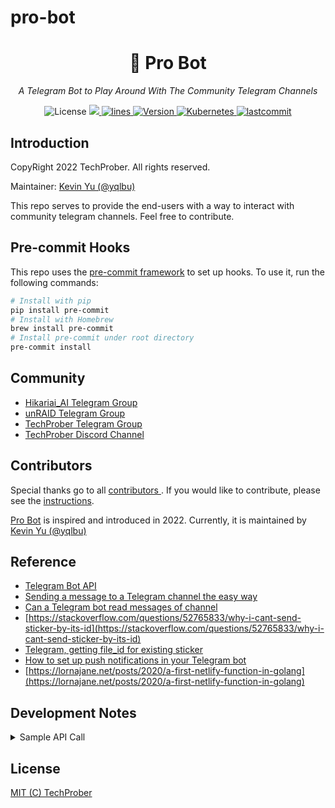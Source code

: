 # pro-bot

<h1 align="center">🤖 Pro Bot</h1>
<p align="center">
    <em>A Telegram Bot to Play Around With The Community Telegram Channels</em>
</p>

<p align="center">
    <img src="https://img.shields.io/github/license/TechProber/pro-bot?color=critical" alt="License"/>
    <a href="https://hits.seeyoufarm.com">
      <img src="https://hits.seeyoufarm.com/api/count/incr/badge.svg?url=https%3A%2F%2Fgithub.com%2FTechProber%2Fpro-bot&count_bg=%235322B2&title_bg=%23555555&icon=&icon_color=%23E7E7E7&title=hits&edge_flat=false"/>
    </a>
    <a href="https://img.shields.io/tokei/lines/github/TechProber/pro-bot?color=orange">
      <img src="https://img.shields.io/tokei/lines/github/TechProber/pro-bot?color=orange" alt="lines">
    </a>
    <a href="https://hub.docker.com/repository/docker/hikariai/">
        <img src="https://img.shields.io/badge/docker-v20.10.7-blue" alt="Version">
    </a>
    <a href="https://kubernetes.io/">
        <img src="https://img.shields.io/badge/kubernetes-v1.23-navy.svg" alt="Kubernetes"/>
    </a>
    <a href="https://github.com/TechProber/pro-bot">
        <img src="https://img.shields.io/github/last-commit/TechProber/pro-bot" alt="lastcommit"/>
    </a>
</p>

## Introduction

CopyRight 2022 TechProber. All rights reserved.

Maintainer: [ Kevin Yu (@yqlbu) ](https://github.com/yqlbu)

This repo serves to provide the end-users with a way to interact with community telegram channels. Feel free to contribute.

## Pre-commit Hooks

This repo uses the [pre-commit framework](https://github.com/pre-commit/pre-commit-hooks) to set up hooks. To use it, run the following commands:

```bash
# Install with pip
pip install pre-commit
# Install with Homebrew
brew install pre-commit
# Install pre-commit under root directory
pre-commit install
```

## Community

- [Hikariai_AI Telegram Group](https://t.me/hikariai_channel)
- [unRAID Telegram Group](https://t.me/unraid_zh)
- [TechProber Telegram Group](https://t.me/joinchat/7AG3aEQ5I00wY2Q5)
- [TechProber Discord Channel](https://discord.gg/se4RtrB473)

## Contributors

Special thanks go to all [ contributors ](https://github.com/TechProber/pro-bot/graphs/contributors). If you would like to contribute, please see the [instructions](https://github.com/TechProber/pro-bot/blob/master/docs/contribute.md).

[Pro Bot](https://github.com/TechProber/pro-bot) is inspired and introduced in 2022. Currently, it is maintained by [ Kevin Yu (@yqlbu) ](https://github.com/yqlbu)

## Reference

- [Telegram Bot API](https://core.telegram.org/bots/api)
- [Sending a message to a Telegram channel the easy way](https://medium.com/javarevisited/sending-a-message-to-a-telegram-channel-the-easy-way-eb0a0b32968)
- [Can a Telegram bot read messages of channel](https://stackoverflow.com/questions/42672034/can-a-telegram-bot-read-messages-of-channel)
- [https://stackoverflow.com/questions/52765833/why-i-cant-send-sticker-by-its-id](https://stackoverflow.com/questions/52765833/why-i-cant-send-sticker-by-its-id)
- [Telegram, getting file_id for existing sticker](https://stackoverflow.com/questions/34355648/telegram-getting-file-id-for-existing-sticker)
- [How to set up push notifications in your Telegram bot](https://www.freecodecamp.org/news/telegram-push-notifications-58477e71b2c2/)
- [https://lornajane.net/posts/2020/a-first-netlify-function-in-golang](https://lornajane.net/posts/2020/a-first-netlify-function-in-golang)

## Development Notes

<details><summary>Sample API Call</summary>

### Send Text

POST `https://api.telegram.org/bot<token>/sendMessage?chat_id=<id>&text=<text_string>`

```bash
curl -X POST https://api.telegram.org/bot<token>/sendMessage?chat_id=<id>&text=<text_string>
```

### Send Sticker

POST `https://api.telegram.org/bot<token>/sendSticker?chat_id=<id>&sticker=<sticker_id>`

```bash
curl -X POST https://api.telegram.org/bot<token>/sendSticker?chat_id=<id>&sticker=<sticker_id>
```

### Get Update

GET `https://api.telegram.org/bot{bot_token}/getUpdates`

```bash
curl -X GET https://api.telegram.org/bot{bot_token}/getUpdates
```

</details>

## License

[MIT (C) TechProber](https://github.com/TechProber/pro-bot/blob/master/LICENSE)
